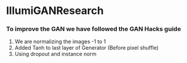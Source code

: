 # IllumiGANResearch

### To improve the GAN we have followed the GAN Hacks guide

1. We are normalizing the images -1 to 1
2. Added Tanh to last layer of Generator (Before pixel shuffle)
3. Using dropout and instance norm


